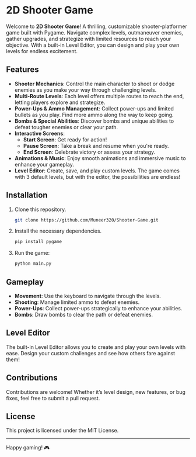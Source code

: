 
# 2D Shooter Game

Welcome to **2D Shooter Game**! A thrilling, customizable shooter-platformer game built with Pygame. 
Navigate complex levels, outmaneuver enemies, gather upgrades, and strategize with limited resources to reach your objective. 
With a built-in Level Editor, you can design and play your own levels for endless excitement.

## Features

- **Shooter Mechanics**: Control the main character to shoot or dodge enemies as you make your way through challenging levels.
- **Multi-Route Levels**: Each level offers multiple routes to reach the end, letting players explore and strategize.
- **Power-Ups & Ammo Management**: Collect power-ups and limited bullets as you play. Find more ammo along the way to keep going.
- **Bombs & Special Abilities**: Discover bombs and unique abilities to defeat tougher enemies or clear your path.
- **Interactive Screens**:
  - **Start Screen**: Get ready for action!
  - **Pause Screen**: Take a break and resume when you're ready.
  - **End Screen**: Celebrate victory or assess your strategy.
- **Animations & Music**: Enjoy smooth animations and immersive music to enhance your gameplay.
- **Level Editor**: Create, save, and play custom levels. The game comes with 3 default levels, but with the editor, the possibilities are endless!

## Installation

1. Clone this repository.
   ```bash
   git clone https://github.com/Muneer320/Shooter-Game.git
   ```
2. Install the necessary dependencies.
   ```bash
   pip install pygame
   ```
3. Run the game:
   ```bash
   python main.py
   ```

## Gameplay

- **Movement**: Use the keyboard to navigate through the levels.
- **Shooting**: Manage limited ammo to defeat enemies.
- **Power-Ups**: Collect power-ups strategically to enhance your abilities.
- **Bombs**: Draw bombs to clear the path or defeat enemies.

## Level Editor

The built-in Level Editor allows you to create and play your own levels with ease. 
Design your custom challenges and see how others fare against them!

## Contributions

Contributions are welcome! Whether it’s level design, new features, or bug fixes, feel free to submit a pull request.

## License

This project is licensed under the MIT License.

---

Happy gaming! 🎮
